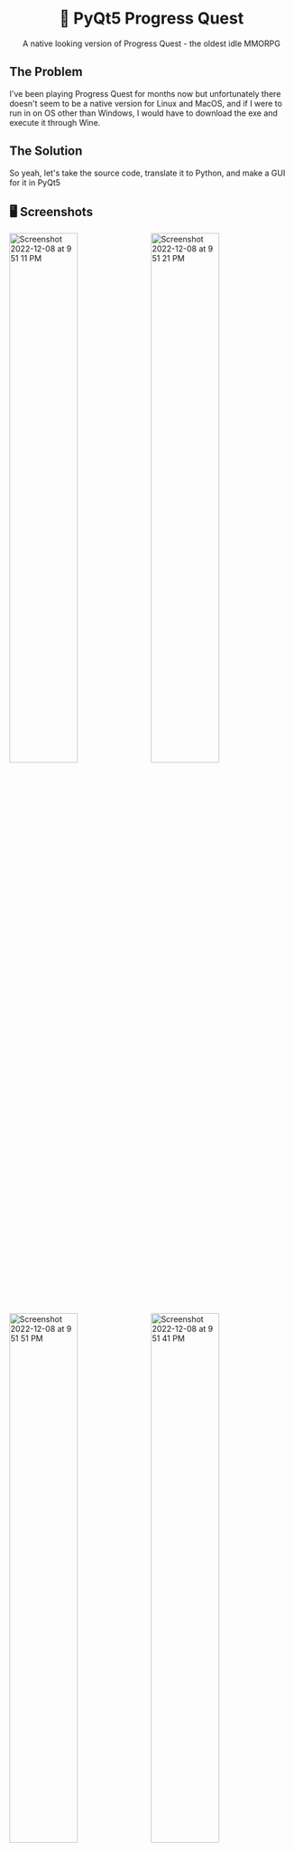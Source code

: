 <center><h1 align="center">🎯 PyQt5 Progress Quest</h1></center>

<p align="center">A native looking version of Progress Quest - the oldest idle MMORPG</p>

## The Problem

I've been playing Progress Quest for months now but unfortunately there doesn't seem to be a native version for Linux and MacOS, and if I were to run in on OS other than Windows, I would have to download the exe and execute it through Wine.

## The Solution

So yeah, let's take the source code, translate it to Python, and make a GUI for it in PyQt5

## 🖥 Screenshots

<div>
  <img width="49%" alt="Screenshot 2022-12-08 at 9 51 11 PM" src="https://user-images.githubusercontent.com/64565584/206469799-194e649c-df1c-47b6-9f0f-9af4a5575cfb.png">
  <img width="49%" alt="Screenshot 2022-12-08 at 9 51 21 PM" src="https://user-images.githubusercontent.com/64565584/206469873-fe7f2902-a278-4f71-8248-4a232173ae5c.png">
  <img width="49%" alt="Screenshot 2022-12-08 at 9 51 51 PM" src="https://user-images.githubusercontent.com/64565584/206469887-49aa39cb-f514-47c8-aed6-452b23da53c5.png">
  <img width="49%" alt="Screenshot 2022-12-08 at 9 51 41 PM" src="https://user-images.githubusercontent.com/64565584/206469878-7bf88572-9aed-43b9-89bc-d3615eecd400.png">
</div>

## 🔬 Technologies Used 

![skills](https://img.shields.io/badge/-Python3-FF0000?style=for-the-badge&logo=python&logoColor=white&color=blue)
![skills](https://img.shields.io/badge/-PyQT5-FF0000?style=for-the-badge&logo=qt&logoColor=white&color=green)

## ⌨️ Setup

If you want to run the website on your local machine:
1. Clone the repository: `git clone https://github.com/melvinchia3636/PyQt5ProgressQuest`.
3. Download `pyqt5`, `js2py` using `pip`
4. Run `python3 main.py`

## 📈 Status

This project is completed except the multiplayer feature. If any bugs are found, please file an issue here, and I'll resolve it ASAP. Feel free to contribute to the project as well.

## 💡 Inspirations 

Thanks to [Progress Quest](http://progressquest.com) for giving me this project idea, and a physical reference book of PyQt5 for giving me technical support.

## 📄 License

Copyright © 2022 Melvin Chia<br/>
Licensed under MIT.
